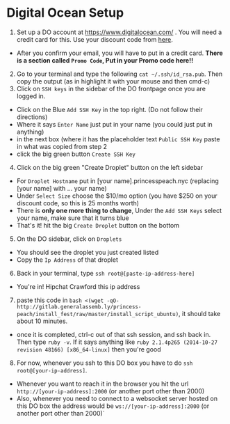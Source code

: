 # Digital Ocean Setup

1. Set up a DO account at  https://www.digitalocean.com/ . You will need a credit card for this. Use your discount code from [here](discount_codes.md).
  - After you confirm your email, you will have to put in a credit card. **There is a section called `Promo Code`, Put in your Promo code here!!**
2. Go to your terminal and type the following `cat ~/.ssh/id_rsa.pub`. Then copy the output (as in highlight it with your mouse and then cmd-c)
3. Click on `SSH keys` in the sidebar of the DO frontpage once you are logged in.
  - Click on the Blue `Add SSH Key` in the top right. (Do not follow their directions)
  - Where it says `Enter Name` just put in your name (you could just put in anything)
  - in the next box (where it has the placeholder text `Public SSH Key` paste in what was copied from step 2
  - click the big green button `Create SSH Key`
4. Click on the big green "Create Droplet" button on the left sidebar
  - For `Droplet Hostname` put in [your name].princesspeach.nyc (replacing [your name] with ... your name)
  - Under `Select Size` choose the $10/mo option (you have $250 on your discount code, so this is 25 months worth)
  - There is **only one more thing to change**, Under the `Add SSH Keys` select your name, make sure that it turns blue
  - That's it! hit the big `Create Droplet` button on the bottom
5. On the DO sidebar, click on `Droplets`
  - You should see the droplet you just created listed
  - Copy the `Ip Address` of that droplet
6. Back in your terminal, type `ssh root@[paste-ip-address-here]`
  - You're in! Hipchat Crawford this ip address
7. paste this code in `bash <(wget -qO- http://gitlab.generalassemb.ly/princess-peach/install_fest/raw/master/install_script_ubuntu)`, it should take about 10 minutes.
  - once it is completed, ctrl-c out of that ssh session, and ssh back in. Then type `ruby -v`. If it says anything like `ruby 2.1.4p265 (2014-10-27 revision 48166) [x86_64-linux]` then you're good
8. For now, whenever you ssh to this DO box you have to do `ssh root@[your-ip-address]`.
  - Whenever you want to reach it in the browser you hit the url `http://[your-ip-address]:2000` (or another port other than 2000)
  - Also, whenever you need to connect to a websocket server hosted on this DO box the address would be `ws://[your-ip-address]:2000` (or another port other than 2000)`

